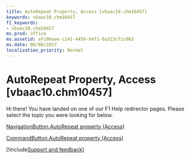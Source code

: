 ```yaml
---
title: AutoRepeat Property, Access [vbaac10.chm10457]
keywords: vbaac10.chm10457
f1_keywords:
- vbaac10.chm10457
ms.prod: office
ms.assetid: afc00aae-c241-4459-b4f1-0a313cf1c063
ms.date: 06/08/2017
localization_priority: Normal
---
```



# AutoRepeat Property, Access [vbaac10.chm10457]

Hi there! You have landed on one of our F1 Help redirector pages. Please select the topic you were looking for below.

[NavigationButton.AutoRepeat property (Access)](http://msdn.microsoft.com/library/2348359a-3d49-7ad1-2afe-21e2b73c4923%28Office.15%29.aspx)

[CommandButton.AutoRepeat property (Access)](http://msdn.microsoft.com/library/028a5bdd-1e37-0499-202f-c9e3fdb83838%28Office.15%29.aspx)

[!include[Support and feedback](~/includes/feedback-boilerplate.md)]